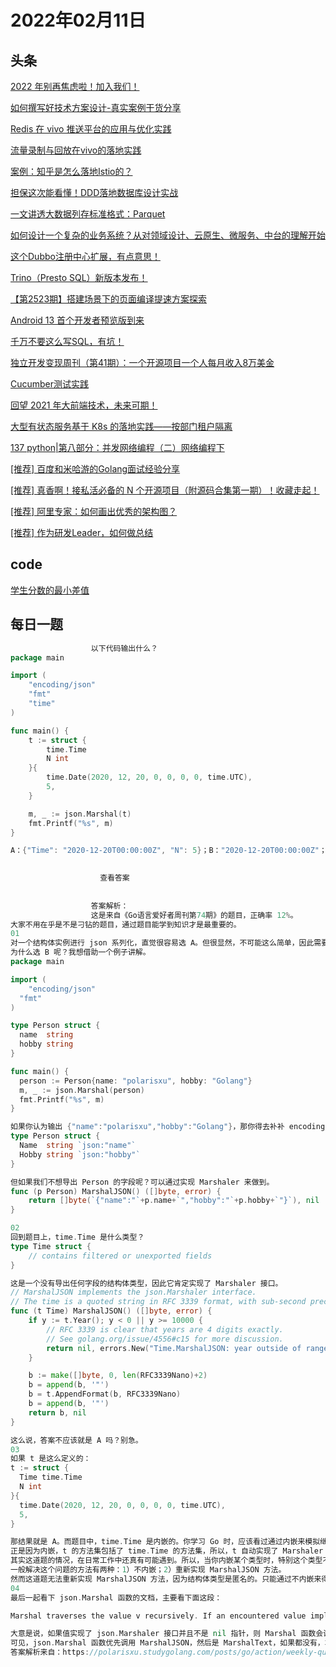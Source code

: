 # 2022年02月11日
## 头条
[2022 年别再焦虑啦！加入我们！](https://toutiao.io/k/obimloc)

[如何撰写好技术方案设计-真实案例干货分享](https://toutiao.io/k/t1d9x3b)

[Redis 在 vivo 推送平台的应用与优化实践](https://toutiao.io/k/on9i9p4)

[流量录制与回放在vivo的落地实践](https://toutiao.io/k/es8kiqb)

[案例：知乎是怎么落地Istio的？](https://toutiao.io/k/7p0meht)

[担保这次能看懂！DDD落地数据库设计实战](https://toutiao.io/k/rg953es)

[一文讲透大数据列存标准格式：Parquet](https://toutiao.io/k/lmke626)

[如何设计一个复杂的业务系统？从对领域设计、云原生、微服务、中台的理解开始](https://toutiao.io/k/7zvfdzt)

[这个Dubbo注册中心扩展，有点意思！](https://toutiao.io/k/p21t9eh)

[Trino（Presto SQL）新版本发布！](https://toutiao.io/k/v03xfke)

[【第2523期】搭建场景下的页面编译提速方案探索](https://toutiao.io/k/kydff3r)

[Android 13 首个开发者预览版到来](https://toutiao.io/k/d2m85fr)

[千万不要这么写SQL，有坑！](https://toutiao.io/k/7mphoiz)

[独立开发变现周刊（第41期）：一个开源项目一个人每月收入8万美金](https://toutiao.io/k/lnq5xiv)

[Cucumber测试实践](https://toutiao.io/k/je2y6ea)

[回望 2021 年大前端技术，未来可期！](https://toutiao.io/k/mycr10e)

[大型有状态服务基于 K8s 的落地实践——按部门租户隔离](https://toutiao.io/k/mn4oh6q)

[137  python|第八部分：并发网络编程（二）网络编程下](https://toutiao.io/k/arftq9n)

[[推荐] 百度和米哈游的Golang面试经验分享](https://toutiao.io/k/q0sox0k)

[[推荐] 真香啊！接私活必备的 N 个开源项目（附源码合集第一期）！收藏走起！](https://toutiao.io/k/he7umju)

[[推荐] 阿里专家：如何画出优秀的架构图？](https://toutiao.io/k/92sk26n)

[[推荐] 作为研发Leader，如何做总结](https://toutiao.io/k/1g7flto)



## code
[学生分数的最小差值](https://leetcode-cn.com/problems/minimum-difference-between-highest-and-lowest-of-k-scores)



## 每日一题
```go
                  以下代码输出什么？
package main

import (
	"encoding/json"
	"fmt"
	"time"
)

func main() {
	t := struct {
		time.Time
		N int
	}{
		time.Date(2020, 12, 20, 0, 0, 0, 0, time.UTC),
		5,
	}

	m, _ := json.Marshal(t)
	fmt.Printf("%s", m)
}

A：{"Time": "2020-12-20T00:00:00Z", "N": 5}；B："2020-12-20T00:00:00Z"；C：{"N": 5}；D：<nil>

                  
                    查看答案
                  
                
                  答案解析：
                  这是来自《Go语言爱好者周刊第74期》的题目，正确率 12%。
大家不用在乎是不是刁钻的题目，通过题目能学到知识才是最重要的。
01
对一个结构体实例进行 json 系列化，直觉很容易选 A。但很显然，不可能这么简单，因此需要仔细看代码。至于选 C 和 D 的人，多半是瞎猜的吧，当然选 B 也不排除有瞎猜的。
为什么选 B 呢？我想借助一个例子讲解。
package main

import (
	"encoding/json"
  "fmt"
)

type Person struct {
  name  string
  hobby string
}	

func main() {
  person := Person{name: "polarisxu", hobby: "Golang"}
  m, _ := json.Marshal(person)
  fmt.Printf("%s", m)
}

如果你认为输出 {"name":"polarisxu","hobby":"Golang"}，那你得去补补 encoding/json 包的知识了。要想输出  {"name":"polarisxu","hobby":"Golang”}，一般我们会这么做：将 Person 的字段导出，同时设置上 tag。
type Person struct {
  Name  string `json:"name"`
  Hobby string `json:"hobby"`
}

但如果我们不想导出 Person 的字段呢？可以通过实现 Marshaler 来做到。
func (p Person) MarshalJSON() ([]byte, error) {
	return []byte(`{"name":"`+p.name+`","hobby":"`+p.hobby+`"}`), nil
}

02
回到题目上，time.Time 是什么类型？
type Time struct {
    // contains filtered or unexported fields
}

这是一个没有导出任何字段的结构体类型，因此它肯定实现了 Marshaler 接口。
// MarshalJSON implements the json.Marshaler interface.
// The time is a quoted string in RFC 3339 format, with sub-second precision added if present.
func (t Time) MarshalJSON() ([]byte, error) {
	if y := t.Year(); y < 0 || y >= 10000 {
		// RFC 3339 is clear that years are 4 digits exactly.
		// See golang.org/issue/4556#c15 for more discussion.
		return nil, errors.New("Time.MarshalJSON: year outside of range [0,9999]")
	}

	b := make([]byte, 0, len(RFC3339Nano)+2)
	b = append(b, '"')
	b = t.AppendFormat(b, RFC3339Nano)
	b = append(b, '"')
	return b, nil
}

这么说，答案不应该就是 A 吗？别急。
03
如果 t 是这么定义的：
t := struct {
  Time time.Time
  N int
}{
  time.Date(2020, 12, 20, 0, 0, 0, 0, time.UTC),
  5,
}

那结果就是 A。而题目中，time.Time 是内嵌的。你学习 Go 时，应该看过通过内嵌来模拟继承的功能吧！
正是因为内嵌，t 的方法集包括了 time.Time 的方法集，所以，t 自动实现了 Marshaler 接口。因此答案是 B。
其实这道题的情况，在日常工作中还真有可能遇到。所以，当你内嵌某个类型时，特别这个类型不是你自己定义的，需要留意这种情况。
一般解决这个问题的方法有两种：1）不内嵌；2）重新实现 MarshalJSON 方法。
然而这道题无法重新实现 MarshalJSON 方法，因为结构体类型是匿名的。只能通过不内嵌来得到正确的结果。
04
最后一起看下 json.Marshal 函数的文档，主要看下面这段：

Marshal traverses the value v recursively. If an encountered value implements the Marshaler interface and is not a nil pointer, Marshal calls its MarshalJSON method to produce JSON. If no MarshalJSON method is present but the value implements encoding.TextMarshaler instead, Marshal calls its MarshalText method and encodes the result as a JSON string. The nil pointer exception is not strictly necessary but mimics a similar, necessary exception in the behavior of UnmarshalJSON.

大意是说，如果值实现了 json.Marshaler 接口并且不是 nil 指针，则 Marshal 函数会调用其 MarshalJSON 方法以生成 JSON。如果不存在 MarshalJSON 方法，但该值实现 encoding.TextMarshaler 接口，则 Marshal 函数调用其 MarshalText 方法并将结果编码为 JSON 字符串。
可见，json.Marshal 函数优先调用 MarshalJSON，然后是 MarshalText，如果都没有，才会走正常的类型编码逻辑。
答案解析来自：https://polarisxu.studygolang.com/posts/go/action/weekly-question-embed-time/。

                
```

